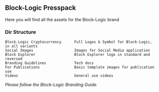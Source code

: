 ## Block-Logic Presspack
Here you will find all the assets for the Block-Logic brand

### Dir Structure
    Block-Logic Cryptocurrency      Full Logos & Symbol for Block-Logic, in all variants
    Social Images               	Images for Social Media application
    Block Explorer              	Block Explorer logo in standard and reversed
    Branding Guidelines             Tech docs
    For Publications                Basic template images for publication use
    Videos                      	General use videos

*Please follow the Block-Logic Branding Guide.*
